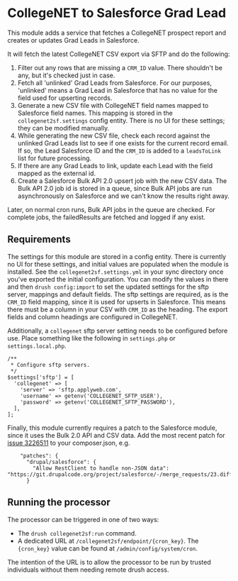 # CollegeNET to Salesforce Grad Lead

This module adds a service that fetches a CollegeNET prospect report and creates or updates Grad Leads in Salesforce.

It will fetch the latest CollegeNET CSV export via SFTP and do the following:

1. Filter out any rows that are missing a `CRM_ID` value. There shouldn't be any, but it's checked just in case.
2. Fetch all 'unlinked' Grad Leads from Salesforce. For our purposes, 'unlinked' means a Grad Lead in Salesforce that has no value for the field used for upserting records.
3. Generate a new CSV file with CollegeNET field names mapped to Salesforce field names. This mapping is stored in the `collegenet2sf.settings` config entity. There is no UI for these settings; they can be modified manually.
4. While generating the new CSV file, check each record against the unlinked Grad Leads list to see if one exists for the current record email. If so, the Lead Salesforce ID and the `CRM_ID` is added to a `leadsToLink` list for future processing.
5. If there are any Grad Leads to link, update each Lead with the field mapped as the external id.
6. Create a Salesforce Bulk API 2.0 upsert job with the new CSV data. The Bulk API 2.0 job id is stored in a queue, since Bulk API jobs are run asynchronously on Salesforce and we can't know the results right away.

Later, on normal cron runs, Bulk API jobs in the queue are checked. For complete jobs, the failedResults are fetched and logged if any exist.

## Requirements

The settings for this module are stored in a config entity. There is currently no UI for these settings, and initial values are populated when the module is installed. See the `collegenet2sf.settings.yml` in your sync directory once you've exported the initial configuration. You can modify the values in there and then `drush config:import` to set the updated settings for the sftp server, mappings and default fields. The sftp settings are required, as is the `CRM_ID` field mapping, since it is used for upserts in Salesforce. This means there must be a column in your CSV with `CRM_ID` as the heading. The export fields and column headings are configured in CollegeNET.

Additionally, a `collegenet` sftp server setting needs to be configured before use. Place something like the following in `settings.php` or `settings.local.php`.

```
/**
 * Configure sftp servers.
 */
$settings['sftp'] = [
  'collegenet' => [
    'server' => 'sftp.applyweb.com',
    'username' => getenv('COLLEGENET_SFTP_USER'),
    'password' => getenv('COLLEGENET_SFTP_PASSWORD'),
  ],
];
```

Finally, this module currently requires a patch to the Salesforce module, since it uses the Bulk 2.0 API and CSV data. Add the most recent patch for [issue 3226511](https://www.drupal.org/project/salesforce/issues/3226511) to your composer.json, e.g.

```
    "patches": {
      "drupal/salesforce": {
        "Allow RestClient to handle non-JSON data": "https://git.drupalcode.org/project/salesforce/-/merge_requests/23.diff"
      }
```

## Running the processor

The processor can be triggered in one of two ways:

- The `drush collegenet2sf:run` command.
- A dedicated URL at `/collegenet2sf/endpoint/{cron_key}`. The `{cron_key}` value can be found at `/admin/config/system/cron`.

The intention of the URL is to allow the processor to be run by trusted individuals without them needing remote drush access.
